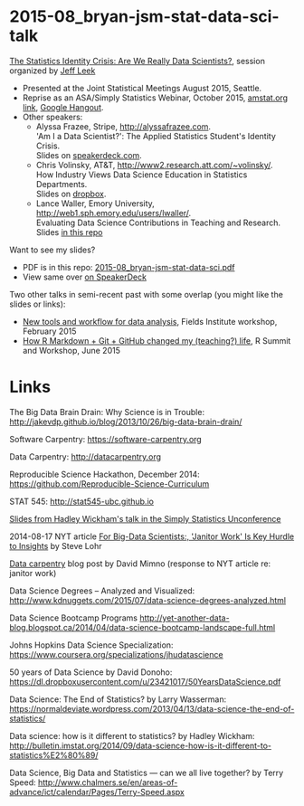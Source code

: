 # 2015-08_bryan-jsm-stat-data-sci-talk

[The Statistics Identity Crisis: Are We Really Data Scientists?](https://www.amstat.org/meetings/jsm/2015/onlineprogram/ActivityDetails.cfm?SessionID=211266), session organized by [Jeff Leek](http://jtleek.com)

  * Presented at the Joint Statistical Meetings August 2015, Seattle.
  * Reprise as an ASA/Simply Statistics Webinar, October 2015, [amstat.org link](http://www.amstat.org/education/weblectures/index.cfm#JSMEncore), [Google Hangout](https://plus.google.com/events/chuviltukohj2inbqueap9h7228).
  * Other speakers:
    - Alyssa Frazee, Stripe, <http://alyssafrazee.com>.  
      'Am I a Data Scientist?': The Applied Statistics Student's Identity Crisis.  
      Slides on [speakerdeck.com](https://speakerdeck.com/alyssafrazee/am-i-a-data-scientist).
    - Chris Volinsky, AT&T, <http://www2.research.att.com/~volinsky/>.  
      How Industry Views Data Science Education in Statistics Departments.  
      Slides on [dropbox](https://www.dropbox.com/s/9mktsssujsapw3t/JSM2015-DataScience-Volinsky.pdf?dl=0).
    - Lance Waller, Emory University, <http://web1.sph.emory.edu/users/lwaller/>.  
      Evaluating Data Science Contributions in Teaching and Research.  
      Slides [in this repo](2015-10_waller-data-science-promotion-tenure.pdf) 

Want to see my slides?

  * PDF is in this repo: [2015-08_bryan-jsm-stat-data-sci.pdf](2015-08_bryan-jsm-stat-data-sci.pdf)
  * View same over [on SpeakerDeck](https://speakerdeck.com/jennybc/teach-data-science-and-they-will-come)

Two other talks in semi-recent past with some overlap (you might like the slides or links):

  * [New tools and workflow for data analysis](https://github.com/jennybc/2015-02-23_bryan-fields-talk), Fields Institute workshop, February 2015
  * [How R Markdown + Git + GitHub changed my (teaching?) life](https://github.com/jennybc/2015-06-28_r-summit-talk), R Summit and Workshop, June 2015

Links
========================================================

The Big Data Brain Drain: Why Science is in Trouble: <http://jakevdp.github.io/blog/2013/10/26/big-data-brain-drain/>

Software Carpentry: <https://software-carpentry.org>

Data Carpentry: <http://datacarpentry.org>

Reproducible Science Hackathon, December 2014: <https://github.com/Reproducible-Science-Curriculum>

STAT 545: <http://stat545-ubc.github.io>

[Slides from Hadley Wickham's talk in the Simply Statistics Unconference](http://t.co/D931Og8mq3)

2014-08-17 NYT article [For Big-Data Scientists:, 'Janitor Work' Is Key Hurdle to Insights](http://www.nytimes.com/2014/08/18/technology/for-big-data-scientists-hurdle-to-insights-is-janitor-work.html?partner=rss&emc=rss&smid=tw-nytimesscience&_r=0) by Steve Lohr

[Data carpentry](http://mimno.infosci.cornell.edu/b/articles/carpentry/) blog post by David Mimno (response to NYT article re: janitor work)

Data Science Degrees – Analyzed and Visualized: <http://www.kdnuggets.com/2015/07/data-science-degrees-analyzed.html>

Data Science Bootcamp Programs
<http://yet-another-data-blog.blogspot.ca/2014/04/data-science-bootcamp-landscape-full.html>

Johns Hopkins Data Science Specialization: <https://www.coursera.org/specializations/jhudatascience>

50 years of Data Science by David Donoho: <https://dl.dropboxusercontent.com/u/23421017/50YearsDataScience.pdf>

Data Science: The End of Statistics? by Larry Wasserman: <https://normaldeviate.wordpress.com/2013/04/13/data-science-the-end-of-statistics/>

Data science: how is it different to statistics? by Hadley Wickham: <http://bulletin.imstat.org/2014/09/data-science-how-is-it-different-to-statistics%E2%80%89/>

Data Science, Big Data and Statistics — can we all live together? by Terry Speed: <http://www.chalmers.se/en/areas-of-advance/ict/calendar/Pages/Terry-Speed.aspx>

